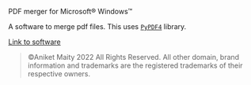 PDF merger for Microsoft® Windows™



A software to merge pdf files. This uses [`PyPDF4`](https://pypi.org/project/PyPDF4/) library.

[Link to software](https://drive.google.com/drive/folders/1jdJgqwy71uduPhnkQ0kwR_JsVP0iFxJE?usp=sharing)

>©Aniket Maity 2022 All Rights Reserved. All other domain, brand information and trademarks are the registered trademarks of their respective owners.
